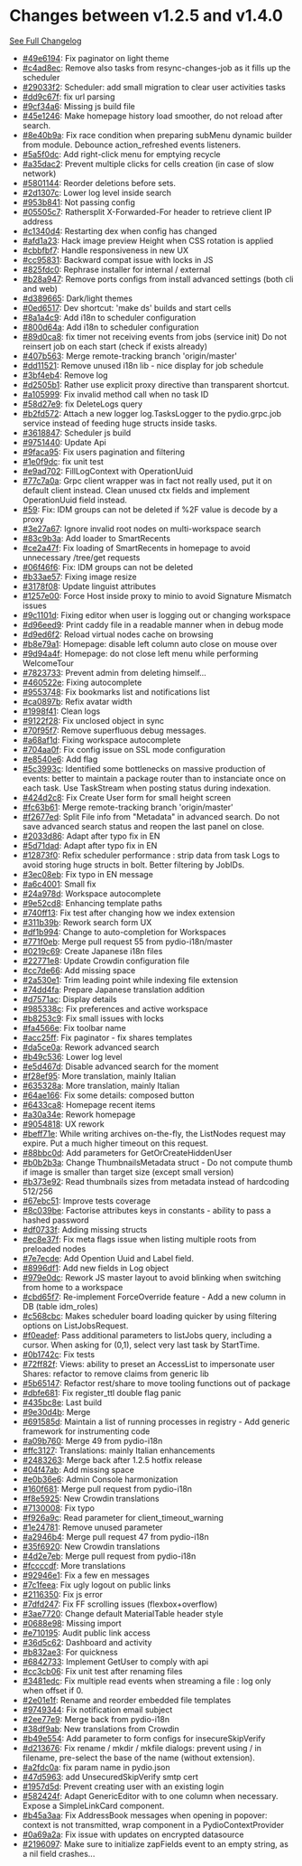 # Changes between v1.2.5 and v1.4.0

[See Full Changelog](https://github.com/pydio/cells/compare/v1.2.5...v1.4.0)

- [#49e6194](https://github.com/pydio/cells/commit/49e6194a3a03c52e372a6b6c2ba39177cf0ba83c): Fix paginator on light theme
- [#c4ad8ec](https://github.com/pydio/cells/commit/c4ad8ec6e3dafecfa27bb915797f8bdb4d92ca19): Remove also tasks from resync-changes-job as it fills up the scheduler
- [#29033f2](https://github.com/pydio/cells/commit/29033f222ba6e1f0ac717953622acc3aeb57ae6e): Scheduler: add small migration to clear user activities tasks
- [#dd9c67f](https://github.com/pydio/cells/commit/dd9c67f7985ae93975a116cebf17cee52ac265d2): fix url parsing
- [#9cf34a6](https://github.com/pydio/cells/commit/9cf34a67aab3a590cb593d645fc4489a094bcbe0): Missing js build file
- [#45e1246](https://github.com/pydio/cells/commit/45e12466011c39e42702a135c00af4a34551cc5f): Make homepage history load smoother, do not reload after search.
- [#8e40b9a](https://github.com/pydio/cells/commit/8e40b9ae539905c348d7e7c66c5ca37eb70d2539): Fix race condition when preparing subMenu dynamic builder from module. Debounce action_refreshed events listeners.
- [#5a5f0dc](https://github.com/pydio/cells/commit/5a5f0dc96caee9f056991f89594f84c742b9ac3f): Add right-click menu for emptying recycle
- [#a35dac2](https://github.com/pydio/cells/commit/a35dac2d1d6e2b364300bc526e6b0f9ddd7f012f): Prevent multiple clicks for cells creation (in case of slow network)
- [#5801144](https://github.com/pydio/cells/commit/5801144f6cc098db5f2af405ed91126102b111bb): Reorder deletions before sets.
- [#2d1307c](https://github.com/pydio/cells/commit/2d1307c327e3bbd6d794702203c4bdfad4a278ff): Lower log level inside search
- [#953b841](https://github.com/pydio/cells/commit/953b84183f39b1efc7d2d6ea2c97f8bddc16e4fb): Not passing config
- [#05505c7](https://github.com/pydio/cells/commit/05505c7969ccacac34cc66a611a064baf3dcc368): Rathersplit X-Forwarded-For header to retrieve client IP address
- [#c1340d4](https://github.com/pydio/cells/commit/c1340d438d1bca377d95efa9754410c773fb66f9): Restarting dex when config has changed
- [#afd1a23](https://github.com/pydio/cells/commit/afd1a23c6b8f78cee2fa0a28cbdc873af95107f3): Hack image preview Height when CSS rotation is applied
- [#cbbfbf7](https://github.com/pydio/cells/commit/cbbfbf7d3807ec7b51875d074fc4bcca48437ba1): Handle responsiveness in new UX
- [#cc95831](https://github.com/pydio/cells/commit/cc95831704b850cae98808c92778685a8b580801): Backward compat issue with locks in JS
- [#825fdc0](https://github.com/pydio/cells/commit/825fdc0ae23ac4855c36ce9c067ed855ede89bd3): Rephrase installer for internal / external
- [#b28a947](https://github.com/pydio/cells/commit/b28a94779449655964162b9d4a604b8e34ce8549): Remove ports configs from install advanced settings (both cli and web)
- [#d389665](https://github.com/pydio/cells/commit/d389665dab10f3116bdd089bc4887f7d21ca7b3e): Dark/light themes
- [#0ed6517](https://github.com/pydio/cells/commit/0ed6517c1a4777497f59f6f4cc3d9ac431779331): Dev shortcut: 'make ds' builds and start cells
- [#8a1a4c9](https://github.com/pydio/cells/commit/8a1a4c9f2b95d83593614426df5aec561f15e23e): Add i18n to scheduler configuration
- [#800d64a](https://github.com/pydio/cells/commit/800d64a5a413511710664e47340b9996d90dbb71): Add i18n to scheduler configuration
- [#89d0ca8](https://github.com/pydio/cells/commit/89d0ca82dc8dc543ab371e28a627ae975770d435): fix timer not receiving events from jobs (service init) Do not reinsert job on each start (check if exists already)
- [#407b563](https://github.com/pydio/cells/commit/407b56320f5a1a06999a7978517cfd49a3e1687e): Merge remote-tracking branch 'origin/master'
- [#dd11521](https://github.com/pydio/cells/commit/dd11521e3c69973f3bd9d5b0df87278e15d4be8f): Remove unused i18n lib - nice display for job schedule
- [#3bf4eb4](https://github.com/pydio/cells/commit/3bf4eb4638e3574936b523074bfa9bca10befe02): Remove log
- [#d2505b1](https://github.com/pydio/cells/commit/d2505b197fc31de01bb01c438b01ca8f47f10f44): Rather use explicit proxy directive than transparent shortcut.
- [#a105999](https://github.com/pydio/cells/commit/a105999f78a84ce8aac2c9db93375b89cc54a183): Fix invalid method call when no task ID
- [#58d27e9](https://github.com/pydio/cells/commit/58d27e954719901ea71de9d60a2b603b2005958e): fix DeleteLogs query
- [#b2fd572](https://github.com/pydio/cells/commit/b2fd572f6972d14ebb4740535a006bd391a785c6): Attach a new logger log.TasksLogger to the pydio.grpc.job service instead of feeding huge structs inside tasks.
- [#3618847](https://github.com/pydio/cells/commit/361884770dc61d271b3bcea70a06f96f26e3cc57): Scheduler js build
- [#9751440](https://github.com/pydio/cells/commit/9751440777ff71c706c7d60ad0dbc6fa3e33c067): Update Api
- [#9faca95](https://github.com/pydio/cells/commit/9faca95f60a724af649b780079d1b307f156a50d): Fix users pagination and filtering
- [#1e0f9dc](https://github.com/pydio/cells/commit/1e0f9dcd75a7792669caf4bdc7c47769a0fa9dbd): fix unit test
- [#e9ad702](https://github.com/pydio/cells/commit/e9ad7020cb90bb4fcd3c2634ea2a253eea32d3fb): FillLogContext with OperationUuid
- [#77c7a0a](https://github.com/pydio/cells/commit/77c7a0a6db8a160c308e2d6b75bb0a14fc35bada): Grpc client wrapper was in fact not really used, put it on default client instead. Clean unused ctx fields and implement OperationUuid field instead.
- [#59](https://github.com/pydio/cells/pull/59): Fix: IDM groups can not be deleted if %2F value is decode by a proxy
- [#3e27a67](https://github.com/pydio/cells/commit/3e27a67fd1f61d13ff1d75097a77deb0f74b640d): Ignore invalid root nodes on multi-workspace search
- [#83c9b3a](https://github.com/pydio/cells/commit/83c9b3a329ddd9a9ffbc0e41adeeb7dad803af00): Add loader to SmartRecents
- [#ce2a47f](https://github.com/pydio/cells/commit/ce2a47fb35347947c253c64154edbb604c8cfe2a): Fix loading of SmartRecents in homepage to avoid unnecessary /tree/get requests
- [#06f46f6](https://github.com/pydio/cells/commit/06f46f6f1ccfccafd86f2cab1eaa16e45b3e2007): Fix: IDM groups can not be deleted
- [#b33ae57](https://github.com/pydio/cells/commit/b33ae57989b0fdd5ca5e621dd3fbf1b9b7b9bb22): Fixing image resize
- [#3178f08](https://github.com/pydio/cells/commit/3178f08147c4e2ab42e93a79336eacc7b87e343a): Update linguist attributes
- [#1257e00](https://github.com/pydio/cells/commit/1257e00c6e70c014df2dbc337555ed95e035388b): Force Host inside proxy to minio to avoid Signature Mismatch issues
- [#9c1101d](https://github.com/pydio/cells/commit/9c1101d2e8e34278abf5ef18c52355d36ab5d971): Fixing editor when user is logging out or changing workspace
- [#d96eed9](https://github.com/pydio/cells/commit/d96eed95a34f5d154db0b6807cc7f9b777a450e9): Print caddy file in a readable manner when in debug mode
- [#d9ed6f2](https://github.com/pydio/cells/commit/d9ed6f249eb8c912579a9683cb36f9a7443c8eb0): Reload virtual nodes cache on browsing
- [#b8e79a1](https://github.com/pydio/cells/commit/b8e79a10e2ccccbf7d1c297b12f9d76c36376f15): Homepage: disable left column auto close on mouse over
- [#9d94a4f](https://github.com/pydio/cells/commit/9d94a4f33f35bfdfa38f64fdc3710f16bb196cb4): Homepage: do not close left menu while performing WelcomeTour
- [#7823733](https://github.com/pydio/cells/commit/7823733d0e145e53cb0da1c258855de949c6ae45): Prevent admin from deleting himself...
- [#460522e](https://github.com/pydio/cells/commit/460522ec5a78505e25aed570b4f8aa2c4be0df06): Fixing autocomplete
- [#9553748](https://github.com/pydio/cells/commit/95537484c11b4277a2c6145eabc88011a7445414): Fix bookmarks list and notifications list
- [#ca0897b](https://github.com/pydio/cells/commit/ca0897bf3c86ba0c7dd493080db4909f8fdf0939): Refix avatar width
- [#1998f41](https://github.com/pydio/cells/commit/1998f41a4a1dc9e799282bcceca6a5247ff2e8dc): Clean logs
- [#9122f28](https://github.com/pydio/cells/commit/9122f28afc21a09b4cf5a2094c525c8604c30974): Fix unclosed object in sync
- [#70f95f7](https://github.com/pydio/cells/commit/70f95f7bce3983600979bd1d10b58b6c750d2916): Remove superfluous debug messages.
- [#a68af1d](https://github.com/pydio/cells/commit/a68af1d1015d63fa0ca493b3173c56df7b95f677): Fixing workspace autocomplete
- [#704aa0f](https://github.com/pydio/cells/commit/704aa0ffe31131826e71a43890210b3c57e513ee): Fix config issue on SSL mode configuration
- [#e8540e6](https://github.com/pydio/cells/commit/e8540e654a295ee91d231ab244d5e561844dd158): Add flag
- [#5c3993c](https://github.com/pydio/cells/commit/5c3993c1910bbc004edb54a4ca070203be39a27e): Identified some bottlenecks on massive production of events: better to maintain a package router than to instanciate once on each task. Use TaskStream when posting status during indexation.
- [#424d2c8](https://github.com/pydio/cells/commit/424d2c851db7f6902a8a71676640bf4cb4a633e7): Fix Create User form for small height screen
- [#fc63b61](https://github.com/pydio/cells/commit/fc63b614273ce3391b9da0dec6ebaa3d0526a05a): Merge remote-tracking branch 'origin/master'
- [#f2677ed](https://github.com/pydio/cells/commit/f2677ed6565f263948ca465aa887dae878d61118): Split File info from "Metadata" in advanced search. Do not save advanced search status and reopen the last panel on close.
- [#2033d86](https://github.com/pydio/cells/commit/2033d86a74f1300964b83e95909d2c1df0b6730f): Adapt after typo fix in EN
- [#5d71dad](https://github.com/pydio/cells/commit/5d71dad49d353b52407e180c16c667f5b481e804): Adapt after typo fix in EN
- [#12873f0](https://github.com/pydio/cells/commit/12873f09c60eaa24aae227745318d7fefe031f53): Refix scheduler performance : strip data from task Logs to avoid storing huge structs in bolt. Better filtering by JobIDs.
- [#3ec08eb](https://github.com/pydio/cells/commit/3ec08eb0a6f1629dfbf444a804ac52a83b8de592): Fix typo in EN message
- [#a6c4001](https://github.com/pydio/cells/commit/a6c4001db118b5f9ca1d206e1c7bf2b49486119e): Small fix
- [#24a978d](https://github.com/pydio/cells/commit/24a978d780bae67c864bee0a50152692a8295f9d): Workspace autocomplete
- [#9e52cd8](https://github.com/pydio/cells/commit/9e52cd8cd36bc74cc8fc991bb7644611fe5352ff): Enhancing template paths
- [#740ff13](https://github.com/pydio/cells/commit/740ff139cdade189c9bb36807c079a7ab741ba45): Fix test after changing how we index extension
- [#311b39b](https://github.com/pydio/cells/commit/311b39bde7376dc6648a17c2490ee0e9ba90a2cb): Rework search form UX
- [#df1b994](https://github.com/pydio/cells/commit/df1b994d4f936d959e2c59c7afaf129dfe636a1c): Change to auto-completion for Workspaces
- [#771f0eb](https://github.com/pydio/cells/commit/771f0eb758bfea23e8beee81efcdc2617833bfab): Merge pull request 55 from pydio-i18n/master
- [#0219c69](https://github.com/pydio/cells/commit/0219c697290a69546c1e1d65cc890c2c847d0853): Create Japanese i18n files
- [#22771e8](https://github.com/pydio/cells/commit/22771e8697d273f0bdcc398e2937eb5211a4e2ce): Update Crowdin configuration file
- [#cc7de66](https://github.com/pydio/cells/commit/cc7de66cb4be8f0b2330b47ed0215753e5b36553): Add missing space
- [#2a530e1](https://github.com/pydio/cells/commit/2a530e134251296de990da177c7c2343ecf50b38): Trim leading point while indexing file extension
- [#74dd4fa](https://github.com/pydio/cells/commit/74dd4fa4e79385245b64342fdbf31d30944bd9d2): Prepare Japanese translation addition
- [#d7571ac](https://github.com/pydio/cells/commit/d7571ac7b553b7abf2dc04c06bb3ac281418924c): Display details
- [#985338c](https://github.com/pydio/cells/commit/985338c2b6bd5cfcfeb087c579823b190f8ffcb0): Fix preferences and active workspace
- [#b8253c9](https://github.com/pydio/cells/commit/b8253c9ea07cf3c3d74a7efd37eda8e84630f459): Fix small issues with locks
- [#fa4566e](https://github.com/pydio/cells/commit/fa4566e5e9cabd2d16cd2a56991a0a20aa532579): Fix toolbar name
- [#acc25ff](https://github.com/pydio/cells/commit/acc25ffad3081dbd252e53060b627110831f4acc): Fix paginator - fix shares templates
- [#da5ce0a](https://github.com/pydio/cells/commit/da5ce0a6007f661f517135162b850ca58b232229): Rework advanced search
- [#b49c536](https://github.com/pydio/cells/commit/b49c5368d2a5a7856c1b3f3d372e974ccd97a514): Lower log level
- [#e5d467d](https://github.com/pydio/cells/commit/e5d467d1aea49f4883500386d01b1d9d4e78b759): Disable advanced search for the moment
- [#f28ef95](https://github.com/pydio/cells/commit/f28ef952eb7c7116f7269eb8b084516a1b8d6aff): More translation, mainly Italian
- [#635328a](https://github.com/pydio/cells/commit/635328a86744f1b68126d6881ca3ffe7484a6a40): More translation, mainly Italian
- [#64ae166](https://github.com/pydio/cells/commit/64ae166cc34fe451ce203ccbb77d2b15e076a589): Fix some details: composed button
- [#6433ca8](https://github.com/pydio/cells/commit/6433ca84a538da2d731013a308f495b4e724d033): Homepage recent items
- [#a30a34e](https://github.com/pydio/cells/commit/a30a34ef3a35f730209bf827282753acc079e885): Rework homepage
- [#9054818](https://github.com/pydio/cells/commit/905481898d36ac08765c227c97f54a34bf16ea6f): UX rework
- [#beff71e](https://github.com/pydio/cells/commit/beff71e38b62c1e724d1d1bc62b8329ecc2eb30e): While writing archives on-the-fly, the ListNodes request may expire. Put a much higher timeout on this request.
- [#88bbc0d](https://github.com/pydio/cells/commit/88bbc0d1f394423c3577dea0674f9b276088f50f): Add parameters for GetOrCreateHiddenUser
- [#b0b2b3a](https://github.com/pydio/cells/commit/b0b2b3a1b92e2d9c5170f81964a06d5cf6043bc3): Change ThumbnailsMetadata struct - Do not compute thumb if image is smaller than target size (except small version)
- [#b373e92](https://github.com/pydio/cells/commit/b373e923632b8810a13323cabd8c0cb08e6bc549): Read thumbnails sizes from metadata instead of hardcoding 512/256
- [#67ebc51](https://github.com/pydio/cells/commit/67ebc51dfe222248ab77bcdc61471147003613d4): Improve tests coverage
- [#8c039be](https://github.com/pydio/cells/commit/8c039be3001fb0f190f591ee6682d368d4642b78): Factorise attributes keys in constants - ability to pass a hashed password
- [#df0733f](https://github.com/pydio/cells/commit/df0733fef3bdeccd1b54693b3a52c392a14e7a9c): Adding missing structs
- [#ec8e37f](https://github.com/pydio/cells/commit/ec8e37f778c7ddbdc59f522e9a5ef5916de5dbc8): Fix meta flags issue when listing multiple roots from preloaded nodes
- [#7e7ecde](https://github.com/pydio/cells/commit/7e7ecde82a9be24c26ae7f447bb3982d709aa18f): Add Opention Uuid and Label field.
- [#8996df1](https://github.com/pydio/cells/commit/8996df1c5ecf1b7898d7ecfd431adb7960d0f141): Add new fields in Log object
- [#979e0dc](https://github.com/pydio/cells/commit/979e0dc29588da796b2a05b665c32059bfda8d6f): Rework JS master layout to avoid blinking when switching from home to a workspace
- [#cbd65f7](https://github.com/pydio/cells/commit/cbd65f7818135ef7328e2db471f85befd884d84a): Re-implement ForceOverride feature - Add a new column in DB (table idm_roles)
- [#c568cbc](https://github.com/pydio/cells/commit/c568cbc33388ca57aece0fbc445d19914fc52a8f): Makes scheduler board loading quicker by using filtering options on ListJobsRequest.
- [#f0eadef](https://github.com/pydio/cells/commit/f0eadefb2a682e8d6cd2a4a5fc219dc83c3d0e31): Pass additional parameters to listJobs query, including a cursor. When asking for (0,1), select very last task by StartTime.
- [#0b1742c](https://github.com/pydio/cells/commit/0b1742cdd11c5c0c94e09de24d547be646f33211): Fix tests
- [#72ff82f](https://github.com/pydio/cells/commit/72ff82f59bf18e23077ec817936536f7eb216161): Views: ability to preset an AccessList to impersonate user Shares: refactor to remove claims from generic lib
- [#5b65147](https://github.com/pydio/cells/commit/5b65147bc098f4020289e1a7439e43cf145c13a1): Refactor rest/share to move tooling functions out of package
- [#dbfe681](https://github.com/pydio/cells/commit/dbfe68174f420c5b84a6817aa48f84bea8abb6e3): Fix register_ttl double flag panic
- [#435bc8e](https://github.com/pydio/cells/commit/435bc8e7be1820a37c56ced94436570585a411cb): Last build
- [#9e30d4b](https://github.com/pydio/cells/commit/9e30d4b3396d2f0867ede886feb5cae33b517676): Merge
- [#691585d](https://github.com/pydio/cells/commit/691585d70172385ca0b660f34dc7ed5f2f74664e): Maintain a list of running processes in registry - Add generic framework for instrumenting code
- [#a09b760](https://github.com/pydio/cells/commit/a09b76047e56353e05b7de0f51f530eb5fef2512): Merge 49 from pydio-i18n
- [#ffc3127](https://github.com/pydio/cells/commit/ffc3127f8491e1cae16bb8e94d5a0c9cbca30488): Translations: mainly Italian enhancements
- [#2483263](https://github.com/pydio/cells/commit/2483263f756969637e55d74f3c466dc67ac60cda): Merge back after 1.2.5 hotfix release
- [#04f47ab](https://github.com/pydio/cells/commit/04f47ab5b921b9e98dfedb6b747b11ecd70f624d): Add missing space
- [#e0b36e6](https://github.com/pydio/cells/commit/e0b36e628ed5011f94fce1a9204a583e77acf532): Admin Console harmonization
- [#160f681](https://github.com/pydio/cells/commit/160f681e27b1aae5bde600fe81692fbf8a4923a8): Merge pull request from pydio-i18n
- [#f8e5925](https://github.com/pydio/cells/commit/f8e5925ad54ba13d9e663a96e314191dfc3e3057): New Crowdin translations
- [#7130008](https://github.com/pydio/cells/commit/71300084f3a275f1f614936d93e18ddb75ec0ebf): Fix typo
- [#f926a9c](https://github.com/pydio/cells/commit/f926a9cf8ed7b34a1016ffca3b1bad5495852af0): Read parameter for client_timeout_warning
- [#1e24781](https://github.com/pydio/cells/commit/1e24781d47dbb1615bcd05bfaaf245531a88f0f3): Remove unused parameter
- [#a2946b4](https://github.com/pydio/cells/commit/a2946b44026bb81d819f8d2016df05bf764e041e): Merge pull request 47 from pydio-i18n
- [#35f6920](https://github.com/pydio/cells/commit/35f6920c3263e5f19cc6572da6c098400820ee0b): New Crowdin translations
- [#4d2e7eb](https://github.com/pydio/cells/commit/4d2e7ebecf9dd723514be3d8a12b8b69904bfb1b): Merge pull request from pydio-i18n
- [#fccccdf](https://github.com/pydio/cells/commit/fccccdf0d32d80f60c96367cdf18070f966f98af): More translations
- [#92946e1](https://github.com/pydio/cells/commit/92946e1b1f9f11432818d28f743b07e19223fc91): Fix a few en messages
- [#7c1feea](https://github.com/pydio/cells/commit/7c1feeab88074a0d3e6b1291c062f86f9ccb2eec): Fix ugly logout on public links
- [#2116350](https://github.com/pydio/cells/commit/2116350b27f9a6c11ac022c93724c0d5478b5083): Fix js error
- [#7dfd247](https://github.com/pydio/cells/commit/7dfd247d7755c6785b252546291fd5b426ef8d86): Fix FF scrolling issues (flexbox+overflow)
- [#3ae7720](https://github.com/pydio/cells/commit/3ae772035f2a1e3afee1f2345381bd91e630641b): Change default MaterialTable header style
- [#0688e98](https://github.com/pydio/cells/commit/0688e98da2ae55b25797d510bd474d7027fa761f): Missing import
- [#e710195](https://github.com/pydio/cells/commit/e710195adb824f11fa20468b1bbaa9832210846b): Audit public link access
- [#36d5c62](https://github.com/pydio/cells/commit/36d5c625a62343e62db92290d2c1c411640c33cf): Dashboard and activity
- [#b832ae3](https://github.com/pydio/cells/commit/b832ae3abb34879c55e3d65bec2f16f0879b18ce): For quickness
- [#6842733](https://github.com/pydio/cells/commit/6842733915355a73438571a267c6181d26d7c0a1): Implement GetUser to comply with api
- [#cc3cb06](https://github.com/pydio/cells/commit/cc3cb065c787a2f6ab0d35d04c7b9915b854a262): Fix unit test after renaming files
- [#3481edc](https://github.com/pydio/cells/commit/3481edc91192f746e9b46074d55c63697fd5ecb6): Fix multiple read events when streaming a file : log only when offset if 0.
- [#2e01e1f](https://github.com/pydio/cells/commit/2e01e1fbbc9f2ee119dfabb3ae57aea1ed7b8873): Rename and reorder embedded file templates
- [#9749344](https://github.com/pydio/cells/commit/97493441cb6ae9dc7434fcb63ee3be27ca4fecec): Fix notification email subject
- [#2ee77e9](https://github.com/pydio/cells/commit/2ee77e95db343d90a515f69f7a57208f74089e04): Merge back from pydio-i18n
- [#38df9ab](https://github.com/pydio/cells/commit/38df9ab118ea371c914c547b4f0342595a85bff1): New translations from Crowdin
- [#b49e554](https://github.com/pydio/cells/commit/b49e5549ffa7cf34dcde1802fda8fb096b28cca4): Add parameter to form configs for insecureSkipVerify
- [#d213676](https://github.com/pydio/cells/commit/d213676acaadf14ec8c8d80386c5fa0f9b75bf5f): Fix rename / mkdir / mkfile dialogs: prevent using / in filename, pre-select the base of the name (without extension).
- [#a2fdc0a](https://github.com/pydio/cells/commit/a2fdc0a72a361b2a51818faa2578987ae5cfd430): fix param name in pydio.json
- [#47d5963](https://github.com/pydio/cells/commit/47d5963cc30a51b7bafd910600692f5977ea16b0): add UnsecuredSkipVerify smtp cert
- [#1957d5d](https://github.com/pydio/cells/commit/1957d5d46041418dd6d4f689dce6f5e4ccc0cb8d): Prevent creating user with an existing login
- [#582424f](https://github.com/pydio/cells/commit/582424fa6ea164dc5f8e9c46378a11a3c85ecaa0): Adapt GenericEditor with to one column when necessary. Expose a SimpleLinkCard component.
- [#b45a3aa](https://github.com/pydio/cells/commit/b45a3aabd595b44742f77ae20b858b426d51c58c): Fix AddressBook messages when opening in popover: context is not transmitted, wrap component in a PydioContextProvider
- [#0a69a2a](https://github.com/pydio/cells/commit/0a69a2ac04a5b746a6260fdd2fbc90f6a074febd): Fix issue with updates on encrypted datasource
- [#2196097](https://github.com/pydio/cells/commit/21960973021271ef44c52e2f0de911a6ece0be7b): Make sure to initialize zapFields event to an empty string, as a nil field crashes...
